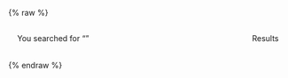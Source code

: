 ---
---

{% raw %}
<style>
section {
  padding: 1rem;
}
.info {
  display: flex;
  justify-content: space-between;
  align-items: center;
  margin-bottom: 1rem;
}
</style>
<section>
  <miso-search>
    <miso-query></miso-query>
  </miso-search>
  <miso-search visible-when="loading ready">
    <div class="info">
      <div class="keywords">You searched for “<miso-keywords></miso-keywords>”</div>
      <div class="hits"><miso-hits></miso-hits> Results</div>
    </div>
    <miso-facets></miso-facets>
    <miso-products></miso-products>
  </miso-search>
</section>
<script>
const misocmd = window.misocmd || (window.misocmd = []);
misocmd.push(() => {
  MisoClient.plugins.use('std:ui');
  const client = new MisoClient('...');
  const workflow = client.ui.search;
  workflow.useApi('search', { rows: 10 });
  workflow.useAutocomplete(true);
});
</script>
{% endraw %}
